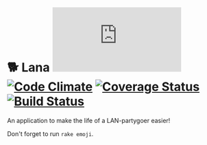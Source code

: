 # :dog2: Lana [![Analytics](https://ga-beacon.appspot.com/UA-25444917-6/ZeusWPI/Lana/README.md?pixel)](https://github.com/igrigorik/ga-beacon) [![Code Climate](https://codeclimate.com/github/ZeusWPI/Lana/badges/gpa.svg)](https://codeclimate.com/github/ZeusWPI/Lana) [![Coverage Status](https://coveralls.io/repos/ZeusWPI/Lana/badge.svg?branch=master&service=github)](https://coveralls.io/github/ZeusWPI/Lana?branch=master) [![Build Status](https://travis-ci.org/ZeusWPI/Lana.png?branch=master)](https://travis-ci.org/ZeusWPI/Lana)

An application to make the life of a LAN-partygoer easier!

Don't forget to run `rake emoji`.

